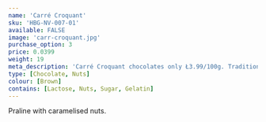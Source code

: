 ```yaml
---
name: 'Carré Croquant'
sku: 'HBG-NV-007-01'
available: FALSE
image: 'carr-croquant.jpg'
purchase_option: 3
price: 0.0399
weight: 19
meta_description: 'Carré Croquant chocolates only Ł3.99/100g. Traditional sweets and more at Humbugs Confectionery Store. Specialists in satisfying your sweet tooth!'
type: [Chocolate, Nuts]
colour: [Brown]
contains: [Lactose, Nuts, Sugar, Gelatin]
---
```

Praline with caramelised nuts.